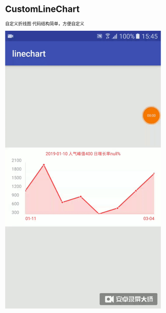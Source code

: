 # CustomLineChart
自定义折线图  代码结构简单，方便自定义

![](https://github.com/shandianwuyou/CustomLineChart/blob/master/app/linechart.gif)  
